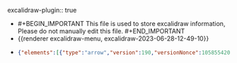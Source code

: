 excalidraw-plugin:: true

- #+BEGIN_IMPORTANT
  This file is used to store excalidraw information, Please do not manually edit this file.
  #+END_IMPORTANT
- {{renderer excalidraw-menu, excalidraw-2023-06-28-12-49-10}}
- ```json
  {"elements":[{"type":"arrow","version":190,"versionNonce":105855420,"isDeleted":false,"id":"8ban2FPAdfbG5ZY-E3tRu","fillStyle":"hachure","strokeWidth":1,"strokeStyle":"solid","roughness":1,"opacity":100,"angle":0,"x":717.4193796083704,"y":557.7797241210939,"strokeColor":"#000000","backgroundColor":"transparent","width":0,"height":122.08126831054699,"seed":1958303001,"groupIds":[],"frameId":null,"roundness":{"type":2},"boundElements":[],"updated":1693400327781,"link":null,"locked":false,"startBinding":null,"endBinding":null,"lastCommittedPoint":null,"startArrowhead":null,"endArrowhead":"arrow","points":[[0,0],[0,-122.08126831054699]]},{"type":"arrow","version":154,"versionNonce":883380228,"isDeleted":false,"id":"fwqHw7LU-gbNFyDCJX_dD","fillStyle":"hachure","strokeWidth":1,"strokeStyle":"solid","roughness":1,"opacity":100,"angle":0,"x":691.7740549013391,"y":502.50692328595557,"strokeColor":"#000000","backgroundColor":"transparent","width":224.52440701272337,"height":0,"seed":1688246007,"groupIds":[],"frameId":null,"roundness":{"type":2},"boundElements":[],"updated":1693400327781,"link":null,"locked":false,"startBinding":null,"endBinding":null,"lastCommittedPoint":null,"startArrowhead":null,"endArrowhead":"arrow","points":[[0,0],[224.52440701272337,0]]},{"type":"line","version":369,"versionNonce":1211671100,"isDeleted":false,"id":"M15sjThvgk9ALArfuzJDg","fillStyle":"hachure","strokeWidth":1,"strokeStyle":"solid","roughness":1,"opacity":100,"angle":0,"x":718.9069284364954,"y":501.3038053100062,"strokeColor":"#6741d9","backgroundColor":"transparent","width":131.99066162109375,"height":38.526580810546875,"seed":1355371735,"groupIds":["mkPBXhHTy4U5shkB2JIfm"],"frameId":null,"roundness":{"type":2},"boundElements":[],"updated":1693400327782,"link":null,"locked":false,"startBinding":null,"endBinding":null,"lastCommittedPoint":null,"startArrowhead":null,"endArrowhead":null,"points":[[0,0],[131.99066162109375,-38.526580810546875]]},{"type":"line","version":200,"versionNonce":1858514820,"isDeleted":false,"id":"cbVMeWfk0QjD1tuL37339","fillStyle":"hachure","strokeWidth":1,"strokeStyle":"solid","roughness":1,"opacity":100,"angle":0,"x":853.6677926943079,"y":462.5078500416288,"strokeColor":"#000000","backgroundColor":"transparent","width":0,"height":38.62249335431494,"seed":1444743385,"groupIds":["mkPBXhHTy4U5shkB2JIfm"],"frameId":null,"roundness":{"type":2},"boundElements":[],"updated":1693400327782,"link":null,"locked":false,"startBinding":null,"endBinding":null,"lastCommittedPoint":null,"startArrowhead":null,"endArrowhead":null,"points":[[0,0],[0,38.62249335431494]]},{"type":"ellipse","version":307,"versionNonce":1239481020,"isDeleted":false,"id":"3Aia8I_MVFNrXkQHz-uG-","fillStyle":"solid","strokeWidth":1,"strokeStyle":"solid","roughness":1,"opacity":100,"angle":0,"x":849.0881418154016,"y":457.5975675170375,"strokeColor":"#9c36b5","backgroundColor":"#be4bdb","width":9.002442841018945,"height":8.371856689453121,"seed":1160846551,"groupIds":["mkPBXhHTy4U5shkB2JIfm"],"frameId":null,"roundness":{"type":2},"boundElements":[],"updated":1693400327782,"link":null,"locked":false},{"type":"text","version":203,"versionNonce":2093883140,"isDeleted":true,"id":"opwGwTxmsqMouZ5GN-53F","fillStyle":"solid","strokeWidth":1,"strokeStyle":"solid","roughness":1,"opacity":100,"angle":0,"x":880.4084543154016,"y":384.6835102000181,"strokeColor":"#6741d9","backgroundColor":"#000000","width":18,"height":41.4,"seed":1686962391,"groupIds":[],"frameId":null,"roundness":null,"boundElements":[],"updated":1693400327782,"link":null,"locked":false,"fontSize":36,"fontFamily":2,"text":"z","textAlign":"left","verticalAlign":"top","containerId":null,"originalText":"z","lineHeight":1.15,"baseline":33},{"type":"text","version":44,"versionNonce":367674172,"isDeleted":true,"id":"pIIB2AM8pWNYa1HuAjmjM","fillStyle":"solid","strokeWidth":1,"strokeStyle":"solid","roughness":1,"opacity":100,"angle":0,"x":783.6162179872766,"y":510.5460163035337,"strokeColor":"#000000","backgroundColor":"#000000","width":11.239990234375,"height":25,"seed":1024442585,"groupIds":[],"frameId":null,"roundness":null,"boundElements":[],"updated":1693400327782,"link":null,"locked":false,"fontSize":20,"fontFamily":1,"text":"x","textAlign":"left","verticalAlign":"top","containerId":null,"originalText":"x","lineHeight":1.25,"baseline":17},{"type":"text","version":34,"versionNonce":1195089540,"isDeleted":true,"id":"HqcwWhDE7eJCKNEtFE33V","fillStyle":"solid","strokeWidth":1,"strokeStyle":"solid","roughness":1,"opacity":100,"angle":0,"x":834.7849801943079,"y":450.4944110789243,"strokeColor":"#000000","backgroundColor":"#000000","width":9.379989624023438,"height":25,"seed":416508887,"groupIds":[],"frameId":null,"roundness":null,"boundElements":[],"updated":1693400327782,"link":null,"locked":false,"fontSize":20,"fontFamily":1,"text":"y","textAlign":"left","verticalAlign":"top","containerId":null,"originalText":"y","lineHeight":1.25,"baseline":17},{"type":"line","version":68,"versionNonce":313949116,"isDeleted":true,"id":"4puh1dycKIyFXg3QLHgiH","fillStyle":"hachure","strokeWidth":1,"strokeStyle":"solid","roughness":1,"opacity":100,"angle":0,"x":852.4473574789204,"y":504.50517381438976,"strokeColor":"#000000","backgroundColor":"transparent","width":0,"height":88.76248168945312,"seed":1444743385,"groupIds":[],"frameId":null,"roundness":{"type":2},"boundElements":[],"updated":1693400327782,"link":null,"locked":false,"startBinding":null,"endBinding":null,"lastCommittedPoint":null,"startArrowhead":null,"endArrowhead":null,"points":[[0,0],[0,88.76248168945312]]},{"type":"line","version":106,"versionNonce":1993158148,"isDeleted":true,"id":"RzdK5R3V3QWErVnEq40nB","fillStyle":"hachure","strokeWidth":1,"strokeStyle":"dashed","roughness":1,"opacity":100,"angle":0,"x":768.6768665093929,"y":478.51234960965814,"strokeColor":"#000000","backgroundColor":"transparent","width":133.1484375,"height":86.7515869140625,"seed":1355371735,"groupIds":[],"frameId":null,"roundness":{"type":2},"boundElements":[],"updated":1693400327782,"link":null,"locked":false,"startBinding":null,"endBinding":null,"lastCommittedPoint":null,"startArrowhead":null,"endArrowhead":null,"points":[[0,0],[133.1484375,-86.7515869140625]]},{"type":"line","version":106,"versionNonce":174564412,"isDeleted":true,"id":"tz7fwLcIxeQkLZtfOPYDR","fillStyle":"hachure","strokeWidth":1,"strokeStyle":"dashed","roughness":1,"opacity":100,"angle":0,"x":650.6768665093929,"y":545.5123496096581,"strokeColor":"#000000","backgroundColor":"transparent","width":133.1484375,"height":86.7515869140625,"seed":1355371735,"groupIds":[],"frameId":null,"roundness":{"type":2},"boundElements":[],"updated":1693400327782,"link":null,"locked":false,"startBinding":null,"endBinding":null,"lastCommittedPoint":null,"startArrowhead":null,"endArrowhead":null,"points":[[0,0],[133.1484375,-86.7515869140625]]},{"type":"line","version":230,"versionNonce":1820380548,"isDeleted":true,"id":"3uFYBK9WsS9g4JAOHUn8D","fillStyle":"hachure","strokeWidth":1,"strokeStyle":"solid","roughness":1,"opacity":100,"angle":0,"x":716.6768665093929,"y":507.51234960965814,"strokeColor":"#e03131","backgroundColor":"transparent","width":134.06054455763604,"height":77.39989148805898,"seed":1355371735,"groupIds":[],"frameId":null,"roundness":{"type":2},"boundElements":[],"updated":1693400327782,"link":null,"locked":false,"startBinding":null,"endBinding":null,"lastCommittedPoint":null,"startArrowhead":null,"endArrowhead":null,"points":[[0,0],[134.06054455763604,77.39989148805898]]},{"type":"ellipse","version":92,"versionNonce":853523644,"isDeleted":true,"id":"q4KZkeV8CoPbbMU3iXQIt","fillStyle":"solid","strokeWidth":1,"strokeStyle":"solid","roughness":1,"opacity":100,"angle":0,"x":844.315643310547,"y":583.6749877929688,"strokeColor":"#000000","backgroundColor":"#000000","width":15.52496337890625,"height":14.4375,"seed":1160846551,"groupIds":[],"frameId":null,"roundness":{"type":2},"boundElements":[],"updated":1693400327782,"link":null,"locked":false},{"type":"text","version":46,"versionNonce":966032644,"isDeleted":true,"id":"YL1RCxOv5OW2OdjQ8kGki","fillStyle":"hachure","strokeWidth":1,"strokeStyle":"solid","roughness":1,"opacity":100,"angle":0,"x":875.1140747070312,"y":577.6906127929688,"strokeColor":"#e03131","backgroundColor":"transparent","width":15.978515625,"height":45,"seed":485130243,"groupIds":[],"frameId":null,"roundness":null,"boundElements":[],"updated":1693400327782,"link":null,"locked":false,"fontSize":36,"fontFamily":1,"text":"z̄","textAlign":"left","verticalAlign":"top","containerId":null,"originalText":"z̄","lineHeight":1.25,"baseline":32},{"type":"text","version":15,"versionNonce":901825852,"isDeleted":true,"id":"IwhRhfi4-yzDvDgyNu9g8","fillStyle":"hachure","strokeWidth":1,"strokeStyle":"solid","roughness":1,"opacity":100,"angle":0,"x":883,"y":606,"strokeColor":"#000000","backgroundColor":"transparent","width":18,"height":41.4,"seed":1204612835,"groupIds":[],"frameId":null,"roundness":null,"boundElements":[],"updated":1693400327782,"link":null,"locked":false,"fontSize":36,"fontFamily":2,"text":"z̄","textAlign":"left","verticalAlign":"top","containerId":null,"originalText":"z̄","lineHeight":1.15,"baseline":33},{"type":"text","version":43,"versionNonce":394673284,"isDeleted":true,"id":"NBE4y_G9rgPLGVEHXdknS","fillStyle":"solid","strokeWidth":1,"strokeStyle":"solid","roughness":1,"opacity":100,"angle":0,"x":827.3100051879884,"y":519.5,"strokeColor":"#000000","backgroundColor":"#000000","width":17.5999755859375,"height":25,"seed":416508887,"groupIds":[],"frameId":null,"roundness":null,"boundElements":[],"updated":1693400327782,"link":null,"locked":false,"fontSize":20,"fontFamily":1,"text":"-y","textAlign":"left","verticalAlign":"top","containerId":null,"originalText":"-y","lineHeight":1.25,"baseline":17},{"type":"text","version":155,"versionNonce":946650556,"isDeleted":false,"id":"ZODSH3RbWTL4Nap-ds6bY","fillStyle":"solid","strokeWidth":1,"strokeStyle":"solid","roughness":1,"opacity":100,"angle":0,"x":866.6664508338032,"y":444.8475108015595,"strokeColor":"#9c36b5","backgroundColor":"#000000","width":11.439987182617188,"height":25,"seed":1184146876,"groupIds":[],"frameId":null,"roundness":null,"boundElements":[],"updated":1693400327782,"link":null,"locked":false,"fontSize":20,"fontFamily":1,"text":"z","textAlign":"left","verticalAlign":"top","containerId":null,"originalText":"z","lineHeight":1.25,"baseline":17},{"type":"text","version":49,"versionNonce":1611926532,"isDeleted":true,"id":"f7YE72Gg4AfFhDJdNmcjt","fillStyle":"solid","strokeWidth":1,"strokeStyle":"solid","roughness":1,"opacity":100,"angle":0,"x":872.2346801757814,"y":589.5,"strokeColor":"#e03131","backgroundColor":"#000000","width":11.439987182617188,"height":25,"seed":986940292,"groupIds":[],"frameId":null,"roundness":null,"boundElements":[],"updated":1693400327782,"link":null,"locked":false,"fontSize":20,"fontFamily":1,"text":"z","textAlign":"left","verticalAlign":"top","containerId":null,"originalText":"z","lineHeight":1.25,"baseline":17},{"type":"line","version":22,"versionNonce":1678091836,"isDeleted":true,"id":"jwG0d7-h_sHy4sE1QzT9q","fillStyle":"hachure","strokeWidth":1,"strokeStyle":"solid","roughness":1,"opacity":100,"angle":0,"x":873.135986328125,"y":592.776611328125,"strokeColor":"#e03131","backgroundColor":"transparent","width":11.4046630859375,"height":0,"seed":1109125820,"groupIds":[],"frameId":null,"roundness":{"type":2},"boundElements":[],"updated":1693400327782,"link":null,"locked":false,"startBinding":null,"endBinding":null,"lastCommittedPoint":null,"startArrowhead":null,"endArrowhead":null,"points":[[0,0],[11.4046630859375,0]]},{"type":"text","version":17,"versionNonce":87812996,"isDeleted":true,"id":"HdZn3jUhe9Kh-_xKdXZJs","fillStyle":"hachure","strokeWidth":1,"strokeStyle":"solid","roughness":1,"opacity":100,"angle":0,"x":854.0887418363453,"y":419.709387957432,"strokeColor":"#9c36b5","backgroundColor":"transparent","width":10,"height":25,"seed":2011559228,"groupIds":[],"frameId":null,"roundness":null,"boundElements":[],"updated":1693400327782,"link":null,"locked":false,"fontSize":20,"fontFamily":1,"text":"","textAlign":"center","verticalAlign":"middle","containerId":"3Aia8I_MVFNrXkQHz-uG-","originalText":"","lineHeight":1.25,"baseline":17},{"type":"text","version":44,"versionNonce":1835892412,"isDeleted":true,"id":"tI5XgsG1rnC_5PUAgDwKS","fillStyle":"solid","strokeWidth":1,"strokeStyle":"solid","roughness":1,"opacity":100,"angle":0,"x":811.3800048828126,"y":423.49999999999994,"strokeColor":"#000000","backgroundColor":"#000000","width":11.239990234375,"height":25,"seed":747892228,"groupIds":[],"frameId":null,"roundness":null,"boundElements":[],"updated":1693400327782,"link":null,"locked":false,"fontSize":20,"fontFamily":1,"text":"x","textAlign":"left","verticalAlign":"top","containerId":null,"originalText":"x","lineHeight":1.25,"baseline":17},{"type":"line","version":238,"versionNonce":154917636,"isDeleted":true,"id":"DmUU1ANSdY3zcX29oEIV5","fillStyle":"hachure","strokeWidth":1,"strokeStyle":"solid","roughness":1,"opacity":100,"angle":0,"x":718.2209142862632,"y":503.7958496319875,"strokeColor":"#e03131","backgroundColor":"transparent","width":133.1484375000001,"height":86.75158691406257,"seed":1588568892,"groupIds":[],"frameId":null,"roundness":{"type":2},"boundElements":[],"updated":1693400327782,"link":null,"locked":false,"startBinding":null,"endBinding":null,"lastCommittedPoint":null,"startArrowhead":null,"endArrowhead":null,"points":[[0,0],[133.1484375000001,86.75158691406257]]},{"type":"line","version":188,"versionNonce":491145020,"isDeleted":true,"id":"Z0RNvgbroXPnxhlEv2_4D","fillStyle":"hachure","strokeWidth":1,"strokeStyle":"solid","roughness":1,"opacity":100,"angle":0,"x":852.8365148722007,"y":590.3453997850047,"strokeColor":"#000000","backgroundColor":"transparent","width":0,"height":88.76248168945321,"seed":1540348860,"groupIds":[],"frameId":null,"roundness":{"type":2},"boundElements":[],"updated":1693400327782,"link":null,"locked":false,"startBinding":null,"endBinding":null,"lastCommittedPoint":null,"startArrowhead":null,"endArrowhead":null,"points":[[0,0],[0,-88.76248168945321]]},{"type":"ellipse","version":211,"versionNonce":1989270148,"isDeleted":true,"id":"wiAm8kBjtZOqbbQtzsPol","fillStyle":"solid","strokeWidth":1,"strokeStyle":"solid","roughness":1,"opacity":100,"angle":0,"x":846.438138407357,"y":583.6843899912295,"strokeColor":"#000000","backgroundColor":"#000000","width":15.524963378906264,"height":14.437500000000012,"seed":693437500,"groupIds":[],"frameId":null,"roundness":{"type":2},"boundElements":[],"updated":1693400327782,"link":null,"locked":false},{"type":"line","version":113,"versionNonce":1475477436,"isDeleted":true,"id":"7-ZS0h3uJLE4A08_jyFw3","fillStyle":"hachure","strokeWidth":1,"strokeStyle":"solid","roughness":1,"opacity":100,"angle":0,"x":802.9287389932945,"y":472.4543142170832,"strokeColor":"#6741d9","backgroundColor":"transparent","width":133.1484375,"height":86.7515869140625,"seed":792049596,"groupIds":["4FyZI5TdZbGTHECfFuc6c"],"frameId":null,"roundness":{"type":2},"boundElements":[],"updated":1693400327782,"link":null,"locked":false,"startBinding":null,"endBinding":null,"lastCommittedPoint":null,"startArrowhead":null,"endArrowhead":null,"points":[[0,0],[133.1484375,-86.7515869140625]]},{"type":"line","version":64,"versionNonce":1476127236,"isDeleted":true,"id":"9nmRmWz9yuSK2NsOT2hxi","fillStyle":"hachure","strokeWidth":1,"strokeStyle":"solid","roughness":1,"opacity":100,"angle":0,"x":937.544339579232,"y":383.5183706135676,"strokeColor":"#000000","backgroundColor":"transparent","width":0,"height":88.76248168945312,"seed":1268736060,"groupIds":["4FyZI5TdZbGTHECfFuc6c"],"frameId":null,"roundness":{"type":2},"boundElements":[],"updated":1693400327782,"link":null,"locked":false,"startBinding":null,"endBinding":null,"lastCommittedPoint":null,"startArrowhead":null,"endArrowhead":null,"points":[[0,0],[0,88.76248168945312]]},{"type":"ellipse","version":87,"versionNonce":630368316,"isDeleted":true,"id":"Ep3xs1_nirlTTsUjxBWdR","fillStyle":"solid","strokeWidth":1,"strokeStyle":"solid","roughness":1,"opacity":100,"angle":0,"x":931.1459631143882,"y":376.31838892411446,"strokeColor":"#000000","backgroundColor":"#000000","width":15.52496337890625,"height":14.4375,"seed":1841297596,"groupIds":["4FyZI5TdZbGTHECfFuc6c"],"frameId":null,"roundness":{"type":2},"boundElements":[],"updated":1693400327782,"link":null,"locked":false},{"type":"line","version":395,"versionNonce":813173124,"isDeleted":true,"id":"eSP-s2sTyxTQ3InCAZ_MQ","fillStyle":"hachure","strokeWidth":1,"strokeStyle":"solid","roughness":1,"opacity":100,"angle":0,"x":725.8611418403632,"y":496.828520760052,"strokeColor":"#6741d9","backgroundColor":"transparent","width":131.99066162109375,"height":38.526580810546875,"seed":1907056388,"groupIds":["X3xMPjf3OQUPz0WHznkty"],"frameId":null,"roundness":{"type":2},"boundElements":[],"updated":1693400327782,"link":null,"locked":false,"startBinding":null,"endBinding":null,"lastCommittedPoint":null,"startArrowhead":null,"endArrowhead":null,"points":[[0,0],[131.99066162109375,-38.526580810546875]]},{"type":"line","version":226,"versionNonce":973750460,"isDeleted":true,"id":"LqPbldoSTyocF_nJzvkwq","fillStyle":"hachure","strokeWidth":1,"strokeStyle":"solid","roughness":1,"opacity":100,"angle":0,"x":860.6220060981757,"y":458.03256549167446,"strokeColor":"#000000","backgroundColor":"transparent","width":0,"height":38.62249335431494,"seed":779148932,"groupIds":["X3xMPjf3OQUPz0WHznkty"],"frameId":null,"roundness":{"type":2},"boundElements":[],"updated":1693400327782,"link":null,"locked":false,"startBinding":null,"endBinding":null,"lastCommittedPoint":null,"startArrowhead":null,"endArrowhead":null,"points":[[0,0],[0,38.62249335431494]]},{"type":"ellipse","version":333,"versionNonce":1933850884,"isDeleted":true,"id":"ASzBVZB3o_kVJ4RdwkNZg","fillStyle":"solid","strokeWidth":1,"strokeStyle":"solid","roughness":1,"opacity":100,"angle":0,"x":856.0423552192694,"y":453.1222829670832,"strokeColor":"#9c36b5","backgroundColor":"#be4bdb","width":9.002442841018945,"height":8.371856689453121,"seed":1163554308,"groupIds":["X3xMPjf3OQUPz0WHznkty"],"frameId":null,"roundness":{"type":2},"boundElements":[],"updated":1693400327782,"link":null,"locked":false},{"type":"line","version":810,"versionNonce":2096810300,"isDeleted":false,"id":"REvTJhSCvF9yF5pc7CVMQ","fillStyle":"hachure","strokeWidth":1,"strokeStyle":"solid","roughness":1,"opacity":100,"angle":0,"x":718.1226513289054,"y":504.16979855019275,"strokeColor":"#e03131","backgroundColor":"transparent","width":131.99066162109392,"height":38.526580810546925,"seed":677760900,"groupIds":["y43gUkCK_WMu4KPRVQN6X"],"frameId":null,"roundness":{"type":2},"boundElements":[],"updated":1693400327782,"link":null,"locked":false,"startBinding":null,"endBinding":null,"lastCommittedPoint":null,"startArrowhead":null,"endArrowhead":null,"points":[[0,0],[131.99066162109392,38.526580810546925]]},{"type":"line","version":639,"versionNonce":2078177412,"isDeleted":false,"id":"VtaK4mcxW2OjRVsRUJvUZ","fillStyle":"hachure","strokeWidth":1,"strokeStyle":"solid","roughness":1,"opacity":100,"angle":0,"x":852.8835155867181,"y":542.5399204967607,"strokeColor":"#000000","backgroundColor":"transparent","width":0,"height":38.62249335431499,"seed":1971928836,"groupIds":["y43gUkCK_WMu4KPRVQN6X"],"frameId":null,"roundness":{"type":2},"boundElements":[],"updated":1693400327782,"link":null,"locked":false,"startBinding":null,"endBinding":null,"lastCommittedPoint":null,"startArrowhead":null,"endArrowhead":null,"points":[[0,0],[0,-38.62249335431499]]},{"type":"ellipse","version":751,"versionNonce":298205628,"isDeleted":false,"id":"gLh6xxUzMH6CEDgjCi10c","fillStyle":"solid","strokeWidth":1,"strokeStyle":"solid","roughness":1,"opacity":100,"angle":0,"x":848.3038647078118,"y":538.586011886212,"strokeColor":"#e03131","backgroundColor":"#fa5252","width":9.002442841018958,"height":8.371856689453132,"seed":999472772,"groupIds":["y43gUkCK_WMu4KPRVQN6X"],"frameId":null,"roundness":{"type":2},"boundElements":[],"updated":1693400327782,"link":null,"locked":false},{"type":"text","version":267,"versionNonce":100976644,"isDeleted":false,"id":"-LLKkjApwHROhk-qJnuCD","fillStyle":"solid","strokeWidth":1,"strokeStyle":"solid","roughness":1,"opacity":100,"angle":0,"x":866.5593227805538,"y":537.8322104461115,"strokeColor":"#e03131","backgroundColor":"#000000","width":11.439987182617188,"height":25,"seed":202260868,"groupIds":[],"frameId":null,"roundness":null,"boundElements":[],"updated":1693400327782,"link":null,"locked":false,"fontSize":20,"fontFamily":1,"text":"z","textAlign":"left","verticalAlign":"top","containerId":null,"originalText":"z","lineHeight":1.25,"baseline":17},{"type":"line","version":289,"versionNonce":1603185212,"isDeleted":false,"id":"K_h8sPjdDSf5fH2mmBfq-","fillStyle":"hachure","strokeWidth":2,"strokeStyle":"solid","roughness":0,"opacity":100,"angle":0,"x":868.0986294978497,"y":542.076356845466,"strokeColor":"#e03131","backgroundColor":"#be4bdb","width":8.472506488813224,"height":0,"seed":664014396,"groupIds":[],"frameId":null,"roundness":{"type":2},"boundElements":[],"updated":1693400327782,"link":null,"locked":false,"startBinding":null,"endBinding":null,"lastCommittedPoint":null,"startArrowhead":null,"endArrowhead":null,"points":[[0,0],[8.472506488813224,0]]},{"type":"text","version":7,"versionNonce":632629124,"isDeleted":true,"id":"Gim-6_79TawdQZSD3t9Fy","fillStyle":"hachure","strokeWidth":2,"strokeStyle":"solid","roughness":0,"opacity":100,"angle":0,"x":771.0938884904205,"y":551.2885047979926,"strokeColor":"#e03131","backgroundColor":"#be4bdb","width":10,"height":25,"seed":1872210108,"groupIds":[],"frameId":null,"roundness":null,"boundElements":[],"updated":1693400327782,"link":null,"locked":false,"fontSize":20,"fontFamily":1,"text":"","textAlign":"left","verticalAlign":"top","containerId":null,"originalText":"","lineHeight":1.25,"baseline":17}],"files":{},"appState":{"gridSize":null,"viewBackgroundColor":"#ffffff00","zoom":{"value":3.5995190186581434},"offsetTop":0,"offsetLeft":0,"scrollX":-571.6227935251654,"scrollY":-346.26111192284185,"viewModeEnabled":false,"zenModeEnabled":false}}
  ```